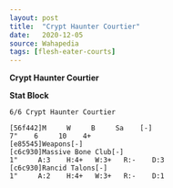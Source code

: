 ```yaml
---
layout: post
title:  "Crypt Haunter Courtier"
date:   2020-12-05
source: Wahapedia
tags: [flesh-eater-courts]
---
```


**Crypt Haunter Courtier**

**Stat Block**
```
6/6 Crypt Haunter Courtier
```

```
[56f442]M     W     B     Sa    [-]
7"    6     10    4+    
[e85545]Weapons[-]
[c6c930]Massive Bone Club[-]
1"     A:3    H:4+   W:3+   R:-    D:3   
[c6c930]Rancid Talons[-]
1"     A:2    H:4+   W:3+   R:-    D:1   
```


